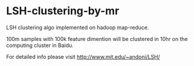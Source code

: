 # LSH-clustering-by-mr
LSH clustering algo implemented on hadoop map-reduce.

100m samples with 100k feature dimention will be clustered in 10hr on the computing cluster in Baidu.

For detailed info please visit http://www.mit.edu/~andoni/LSH/
